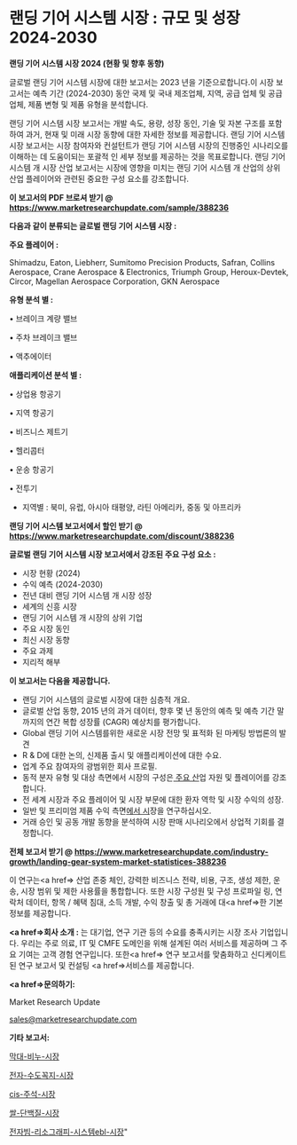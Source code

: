 # 랜딩 기어 시스템 시장 : 규모 및 성장 2024-2030

<strong>랜딩 기어 시스템 시장 2024 (현황 및 향후 동향)</strong>

글로벌 랜딩 기어 시스템 시장에 대한 보고서는 2023 년을 기준으로합니다.이 시장 보고서는 예측 기간 (2024-2030) 동안 국제 및 국내 제조업체, 지역, 공급 업체 및 공급 업체, 제품 변형 및 제품 유형을 분석합니다.

랜딩 기어 시스템 시장 보고서는 개발 속도, 용량, 성장 동인, 기술 및 자본 구조를 포함하여 과거, 현재 및 미래 시장 동향에 대한 자세한 정보를 제공합니다. 랜딩 기어 시스템 시장 보고서는 시장 참여자와 컨설턴트가 랜딩 기어 시스템 시장의 진행중인 시나리오를 이해하는 데 도움이되는 포괄적 인 세부 정보를 제공하는 것을 목표로합니다. 랜딩 기어 시스템 개 시장 산업 보고서는 시장에 영향을 미치는 랜딩 기어 시스템 개 산업의 상위 산업 플레이어와 관련된 중요한 구성 요소를 강조합니다.



<strong>이 보고서의 PDF 브로셔 받기 @ <a href=https://www.marketresearchupdate.com/sample/388236>https://www.marketresearchupdate.com/sample/388236</a></strong>



<strong>다음과 같이 분류되는 글로벌 랜딩 기어 시스템 시장 :</strong>



<strong>주요 플레이어 :</strong>

Shimadzu, Eaton, Liebherr, Sumitomo Precision Products, Safran, Collins Aerospace, Crane Aerospace & Electronics, Triumph Group, Heroux-Devtek, Circor, Magellan Aerospace Corporation, GKN Aerospace



<strong>유형 분석 별 :</strong>

• 브레이크 계량 밸브

• 주차 브레이크 밸브

• 액추에이터



<strong>애플리케이션 분석 별 :</strong>

• 상업용 항공기

• 지역 항공기

• 비즈니스 제트기

• 헬리콥터

• 운송 항공기

• 전투기

<ul>
  <li>지역별 : 북미, 유럽, 아시아 태평양, 라틴 아메리카, 중동 및 아프리카</li>
</ul>


<strong>랜딩 기어 시스템 보고서에서 할인 받기 @ <a href=https://www.marketresearchupdate.com/discount/388236>https://www.marketresearchupdate.com/discount/388236</a></strong>



<strong>글로벌 랜딩 기어 시스템 시장 보고서에서 강조된 주요 구성 요소 :</strong>
<ul>
  <li>시장 현황 (2024)</li>
  <li>수익 예측 (2024-2030)</li>
  <li>전년 대비 랜딩 기어 시스템 개 시장 성장</li>
  <li>세계의 신흥 시장</li>
  <li>랜딩 기어 시스템 개 시장의 상위 기업</li>
  <li>주요 시장 동인</li>
  <li>최신 시장 동향</li>
  <li>주요 과제</li>
  <li>지리적 해부</li>
</ul>


<strong>이 보고서는 다음을 제공합니다.</strong>
<ul>
  <li>랜딩 기어 시스템의 글로벌 시장에 대한 심층적 개요.</li>
  <li>글로벌 산업 동향, 2015 년의 과거 데이터, 향후 몇 년 동안의 예측 및 예측 기간 말까지의 연간 복합 성장률 (CAGR) 예상치를 평가합니다.</li>
  <li>Global 랜딩 기어 시스템를위한 새로운 시장 전망 및 표적화 된 마케팅 방법론의 발견</li>
  <li>R &amp; D에 대한 논의, 신제품 출시 및 애플리케이션에 대한 수요.</li>
  <li>업계 주요 참여자의 광범위한 회사 프로필.</li>
  <li>동적 분자 유형 및 대상 측면에서 시장의 구성은<a href=> 주요 산</a>업 자원 및 플레이어를 강조합니다.</li>
  <li>전 세계 시장과 주요 플레이어 및 시장 부문에 대한 환자 역학 및 시장 수익의 성장.</li>
  <li>일반 및 프리미엄 제품 수익 측면<a href=>에서 시</a>장을 연구하십시오.</li>
  <li>거래 승인 및 공동 개발 동향을 분석하여 시장 판매 시나리오에서 상업적 기회를 결정합니다.</li>
</ul>



<strong>전체 보고서 받기 @ <a href=https://www.marketresearchupdate.com/industry-growth/landing-gear-system-market-statistices-388236>https://www.marketresearchupdate.com/industry-growth/landing-gear-system-market-statistices-388236</a></strong>

이 연구는<a href=> 산업 존중</a> 체인, 강력한 비즈니스 전략, 비용, 구조, 생성 제한, 운송, 시장 범위 및 제한 사용률을 통합합니다. 또한 시장 구성원 및 구성 프로파일 링, 연락처 데이터, 항목 / 혜택 침대, 소득 개발, 수익 창출 및 총 거래에 대<a href=>한 기본 </a>정보를 제공합니다.



<strong><a href=>회사 소</a>개 :</strong>
는 대기업, 연구 기관 등의 수요를 충족시키는 시장 조사 기업입니다. 우리는 주로 의료, IT 및 CMFE 도메인을 위해 설계된 여러 서비스를 제공하며 그 주요 기여는 고객 경험 연구입니다. 또한<a href=> 연구 보</a>고서를 맞춤화하고 신디케이트 된 연구 보고서 및 컨설팅 <a href=>서비스</a>를 제공합니다.



<strong><a href=>문의하기:</a></strong>

Market Research Update

sales@marketresearchupdate.com



<strong>기타 보고서:</strong>

<a href=https://www.linkedin.com/pulse/막대-비누-시장-현재-및-미래-성장-2029-survey-spotlight-pro-24-analysis/>막대-비누-시장</a>

<a href=https://www.linkedin.com/pulse/전자-수도꼭지-시장-규모-및-성장-2023-survey-savvy-insights-360-analysis-v3twf/>전자-수도꼭지-시장</a>

<a href=https://www.linkedin.com/pulse/cis-주석-시장-규모-및-성장-2023-survey-spotlight-pro-24-analysis-vpegf/>cis-주석-시장</a>

<a href=https://www.linkedin.com/pulse/쌀-단백질-시장-동향-및-성장-전망-isdailynews-chmrf/>쌀-단백질-시장</a>

<a href=https://www.linkedin.com/pulse/전자빔-리소그래피-시스템ebl-시장-현재-및-미래-성장-2029-xghhf/>전자빔-리소그래피-시스템ebl-시장</a>"
